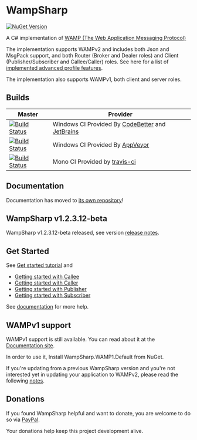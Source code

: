 WampSharp
=========
[![NuGet Version][NuGetImgMaster]][NuGetLinkMaster]

A C# implementation of [WAMP (The Web Application Messaging Protocol)][WampLink]

The implementation supports WAMPv2 and includes both Json and MsgPack support, and both Router (Broker and Dealer roles) and Client (Publisher/Subscriber and Callee/Caller) roles. See here for a list of [implemented advanced profile features](https://github.com/Code-Sharp/WampSharp-docs#advanced-profile-features).

The implementation also supports WAMPv1, both client and server roles.

## Builds

Master | Provider
------ | --------
[![Build Status][WinImgMaster]][WinLinkMaster] | Windows CI Provided By [CodeBetter][] and [JetBrains][]
[![Build Status][AppVeyorImgMaster]][AppVeyorLinkMaster] | Windows CI Provided By [AppVeyor][]
[![Build Status][MonoImgMaster]][MonoLinkMaster] | Mono CI Provided by [travis-ci][]

## Documentation

Documentation has moved to [its own repository](https://github.com/Code-Sharp/WampSharp-docs)!

## WampSharp v1.2.3.12-beta

WampSharp v1.2.3.12-beta released, see version [release notes](https://github.com/Code-Sharp/WampSharp-docs/blob/master/Release-notes/WampSharp-v1.2.3.12-beta-release-notes.md).

## Get Started

See [Get started tutorial](https://github.com/Code-Sharp/WampSharp-docs/blob/master/WAMP2/Getting-started-with-WAMPv2.md) and
* [Getting started with Callee](https://github.com/Code-Sharp/WampSharp-docs/blob/master/WAMP2/Roles/Callee/Getting-Started-with-Callee.md)
* [Getting started with Caller](https://github.com/Code-Sharp/WampSharp-docs/blob/master/WAMP2/Roles/Caller/Getting-Started-with-Caller.md)
* [Getting started with Publisher](https://github.com/Code-Sharp/WampSharp-docs/blob/master/WAMP2/Roles/Publisher/Getting-Started-with-Publisher.md)
* [Getting started with Subscriber](https://github.com/Code-Sharp/WampSharp-docs/blob/master/WAMP2/Roles/Subscriber/Getting-Started-with-Subscriber.md)

See [documentation](https://github.com/Code-Sharp/WampSharp-docs) for more help.

## WAMPv1 support

WAMPv1 support is still available. You can read about it at the [Documentation site](https://github.com/Code-Sharp/WampSharp-docs).

In order to use it, Install WampSharp.WAMP1.Default from NuGet.

If you're updating from a previous WampSharp version and you're not interested yet in updating your application to WAMPv2, please read the following [notes](https://github.com/Code-Sharp/WampSharp-docs/blob/master/WAMP1/Notes-for-WAMPv1-users.md).

## Donations

If you found WampSharp helpful and want to donate, you are welcome to do so via [PayPal](https://www.paypal.com/cgi-bin/webscr?cmd=_s-xclick&hosted_button_id=UHRAS9KZPNPX4).

Your donations help keep this project development alive.

[WampLink]:http://wamp.ws

[NuGetImgMaster]:http://img.shields.io/nuget/v/WampSharp.Default.svg
[NuGetLinkMaster]:http://www.nuget.org/packages/WampSharp.Default/
[WinImgMaster]:https://img.shields.io/teamcity/codebetter/WampSharp_Wampv2_Build.svg
[WinLinkMaster]:http://teamcity.codebetter.com/project.html?projectId=WampSharp_Wampv2&guest=1
[MonoImgMaster]:https://img.shields.io/travis/Code-Sharp/WampSharp/wampv2.svg
[MonoLinkMaster]:https://travis-ci.org/Code-Sharp/WampSharp
[AppVeyorLinkMaster]:https://ci.appveyor.com/project/darkl/wampsharp-759
[AppVeyorImgMaster]:https://ci.appveyor.com/api/projects/status/fgbqbgwqx4j8jain

[JetBrains]:http://www.jetbrains.com/
[CodeBetter]:http://codebetter.com/
[travis-ci]:https://travis-ci.org/
[AppVeyor]:http://www.appveyor.com/

